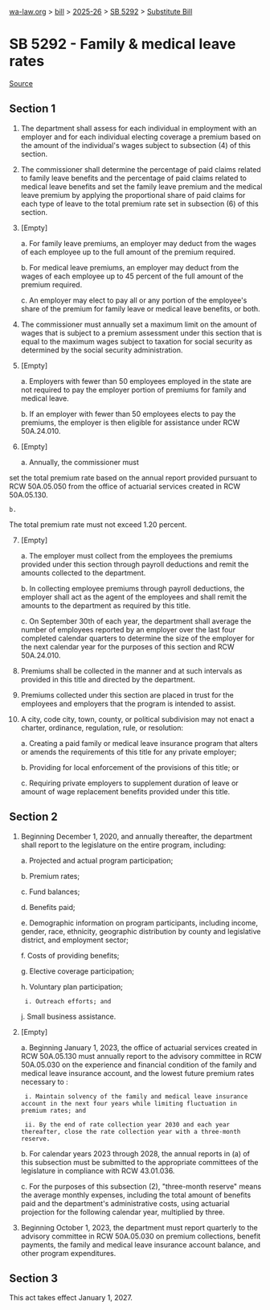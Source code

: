 [wa-law.org](/) > [bill](/bill/) > [2025-26](/bill/2025-26/) > [SB 5292](/bill/2025-26/sb/5292/) > [Substitute Bill](/bill/2025-26/sb/5292/S/)

# SB 5292 - Family & medical leave rates

[Source](http://lawfilesext.leg.wa.gov/biennium/2025-26/Pdf/Bills/Senate%20Bills/5292-S.pdf)

## Section 1
1. The department shall assess for each individual in employment with an employer and for each individual electing coverage a premium based on the amount of the individual's wages subject to subsection (4) of this section.

2. The commissioner shall determine the percentage of paid claims related to family leave benefits and the percentage of paid claims related to medical leave benefits and set the family leave premium and the medical leave premium by applying the proportional share of paid claims for each type of leave to the total premium rate set in subsection (6) of this section.

3. [Empty]

    a. For family leave premiums, an employer may deduct from the wages of each employee up to the full amount of the premium required.

    b. For medical leave premiums, an employer may deduct from the wages of each employee up to 45 percent of the full amount of the premium required.

    c. An employer may elect to pay all or any portion of the employee's share of the premium for family leave or medical leave benefits, or both.

4. The commissioner must annually set a maximum limit on the amount of wages that is subject to a premium assessment under this section that is equal to the maximum wages subject to taxation for social security as determined by the social security administration.

5. [Empty]

    a. Employers with fewer than 50 employees employed in the state are not required to pay the employer portion of premiums for family and medical leave.

    b. If an employer with fewer than 50 employees elects to pay the premiums, the employer is then eligible for assistance under RCW 50A.24.010.

6. [Empty]

    a. Annually, the commissioner must

set the total premium rate based on the annual report provided pursuant to RCW 50A.05.050 from the office of actuarial services created in RCW 50A.05.130.

    b.

The total premium rate must not exceed 1.20 percent.

7. [Empty]

    a. The employer must collect from the employees the premiums provided under this section through payroll deductions and remit the amounts collected to the department.

    b. In collecting employee premiums through payroll deductions, the employer shall act as the agent of the employees and shall remit the amounts to the department as required by this title.

    c. On September 30th of each year, the department shall average the number of employees reported by an employer over the last four completed calendar quarters to determine the size of the employer for the next calendar year for the purposes of this section and RCW 50A.24.010.

8. Premiums shall be collected in the manner and at such intervals as provided in this title and directed by the department.

9. Premiums collected under this section are placed in trust for the employees and employers that the program is intended to assist.

10. A city, code city, town, county, or political subdivision may not enact a charter, ordinance, regulation, rule, or resolution:

    a. Creating a paid family or medical leave insurance program that alters or amends the requirements of this title for any private employer;

    b. Providing for local enforcement of the provisions of this title; or

    c. Requiring private employers to supplement duration of leave or amount of wage replacement benefits provided under this title.

## Section 2
1. Beginning December 1, 2020, and annually thereafter, the department shall report to the legislature on the entire program, including:

    a. Projected and actual program participation;

    b. Premium rates;

    c. Fund balances;

    d. Benefits paid;

    e. Demographic information on program participants, including income, gender, race, ethnicity, geographic distribution by county and legislative district, and employment sector;

    f. Costs of providing benefits;

    g. Elective coverage participation;

    h. Voluntary plan participation;

        i. Outreach efforts; and

    j. Small business assistance.

2. [Empty]

    a. Beginning January 1, 2023, the office of actuarial services created in RCW 50A.05.130 must annually report to the advisory committee in RCW 50A.05.030 on the experience and financial condition of the family and medical leave insurance account, and the lowest future premium rates necessary to :

        i. Maintain solvency of the family and medical leave insurance account in the next four years while limiting fluctuation in premium rates; and

        ii. By the end of rate collection year 2030 and each year thereafter, close the rate collection year with a three-month reserve.

    b. For calendar years 2023 through 2028, the annual reports in (a) of this subsection must be submitted to the appropriate committees of the legislature in compliance with RCW 43.01.036.

    c. For the purposes of this subsection (2), "three-month reserve" means the average monthly expenses, including the total amount of benefits paid and the department's administrative costs, using actuarial projection for the following calendar year, multiplied by three.

3. Beginning October 1, 2023, the department must report quarterly to the advisory committee in RCW 50A.05.030 on premium collections, benefit payments, the family and medical leave insurance account balance, and other program expenditures.

## Section 3
This act takes effect January 1, 2027.
